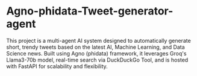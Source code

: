 # Agno-phidata-Tweet-generator-agent
This project is a multi-agent AI system designed to automatically generate short, trendy tweets based on the latest AI, Machine Learning, and Data Science news. Built using Agno (phidata) framework, it leverages Groq's Llama3-70b model, real-time search via DuckDuckGo Tool, and is hosted with FastAPI for scalability and flexibility.
